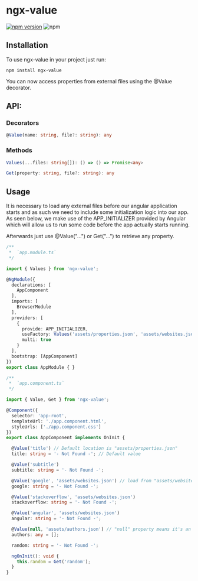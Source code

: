 # ngx-value

[![npm version](https://badge.fury.io/js/ngx-value.svg)](https://badge.fury.io/js/ngx-value)
![npm](https://img.shields.io/npm/dt/ngx-value)

## Installation

To use ngx-value in your project just run:

```
npm install ngx-value
```

You can now access properties from external files using the @Value decorator.

## API:

### Decorators
```ts
@Value(name: string, file?: string): any
```

### Methods
```ts
Values(...files: string[]): () => () => Promise<any>
```

```ts
Get(property: string, file?: string): any
```

## Usage

It is necessary to load any external files before our angular application starts and as such we need to include some initialization logic into our app. As seen below, we make use of the APP_INITIALIZER provided by Angular which will allow us to run some code before the app actually starts running.

Afterwards just use @Value("...") or Get("...") to retrieve any property.

```ts
/**
 *  `app.module.ts`
 */

import { Values } from 'ngx-value';

@NgModule({
  declarations: [
    AppComponent
  ],
  imports: [
    BrowserModule
  ],
  providers: [
    {
      provide: APP_INITIALIZER,
      useFactory: Values('assets/properties.json', 'assets/websites.json', 'assets/authors.json'),
      multi: true
    }
  ],
  bootstrap: [AppComponent]
})
export class AppModule { }
```

```ts
/**
 *  `app.component.ts`
 */

import { Value, Get } from 'ngx-value';

@Component({
  selector: 'app-root',
  templateUrl: './app.component.html',
  styleUrls: ['./app.component.css']
})
export class AppComponent implements OnInit {

  @Value('title') // Default location is "assets/properties.json"
  title: string = '- Not Found -'; // Default value

  @Value('subtitle')
  subtitle: string = '- Not Found -';

  @Value('google', 'assets/websites.json') // load from "assets/websites.json"
  google: string = '- Not Found -';

  @Value('stackoverflow', 'assets/websites.json')
  stackoverflow: string = '- Not Found -';

  @Value('angular', 'assets/websites.json')
  angular: string = '- Not Found -';

  @Value(null, 'assets/authors.json') // "null" property means it's an array
  authors: any = [];

  random: string = '- Not Found -';

  ngOnInit(): void {
    this.random = Get('random');
  }
}
```
